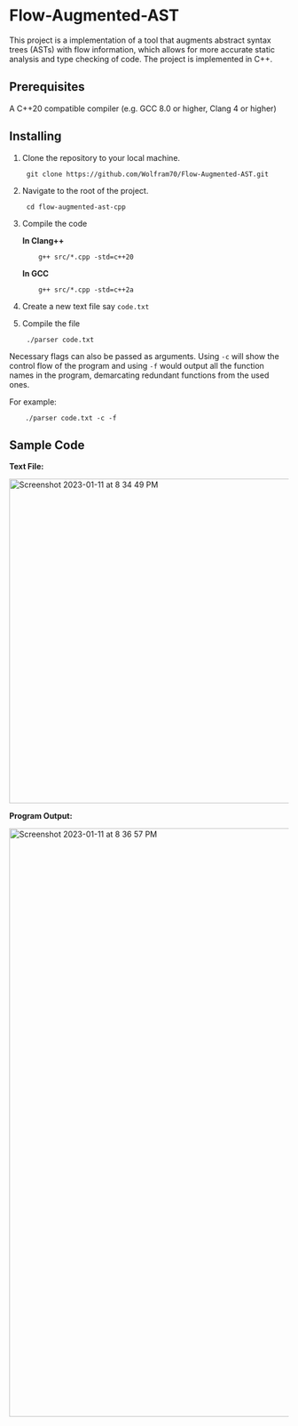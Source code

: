 # Flow-Augmented-AST

This project is a implementation of a tool that augments abstract syntax trees (ASTs) with flow information, which allows for more accurate static analysis and type checking of code. The project is implemented in C++.

## Prerequisites

A C++20 compatible compiler (e.g. GCC 8.0 or higher, Clang 4 or higher)

## Installing
1. Clone the repository to your local machine.
        
        git clone https://github.com/Wolfram70/Flow-Augmented-AST.git

2. Navigate to the root of the project.
        
        cd flow-augmented-ast-cpp

3. Compile the code

      <b>In Clang++</b>

           g++ src/*.cpp -std=c++20

      <b>In GCC</b>

           g++ src/*.cpp -std=c++2a

4. Create a new text file say `code.txt`

5. Compile the file

        ./parser code.txt

Necessary flags can also be passed as arguments. Using `-c` will show the control flow of the program and using `-f` would output all the function names in the program, demarcating redundant functions from the used ones.

For example:
        
        ./parser code.txt -c -f
        
## Sample Code

<b>Text File: </b>

<img width="584" alt="Screenshot 2023-01-11 at 8 34 49 PM" src="https://user-images.githubusercontent.com/108116233/211840709-05f90f12-3075-4171-98eb-2fe8439f93f0.png">

<b>Program Output: </b>

<img width="1059" alt="Screenshot 2023-01-11 at 8 36 57 PM" src="https://user-images.githubusercontent.com/108116233/211841248-48b4a813-30a5-4ce9-a27b-27887fffeca9.png">
